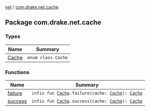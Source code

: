 [net](../index.md) / [com.drake.net.cache](./index.md)

## Package com.drake.net.cache

### Types

| Name | Summary |
|---|---|
| [Cache](-cache/index.md) | `enum class Cache` |

### Functions

| Name | Summary |
|---|---|
| [failure](failure.md) | `infix fun `[`Cache`](-cache/index.md)`.failure(cache: `[`Cache`](-cache/index.md)`): `[`Cache`](-cache/index.md) |
| [success](success.md) | `infix fun `[`Cache`](-cache/index.md)`.success(cache: `[`Cache`](-cache/index.md)`): `[`Cache`](-cache/index.md) |
